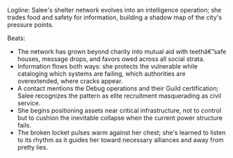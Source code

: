 ﻿---
series: 1
novella: 2
file: S1N2_IntB
type: interlude
label: B
pov: Salee
setting: Underground network meeting - power consolidation
word_target_min: 801
word_target_max: 1299
status: outline
---
Logline: Salee's shelter network evolves into an intelligence operation; she trades food and safety for information, building a shadow map of the city's pressure points.

Beats:
- The network has grown beyond charity into mutual aid with teethâ€”safe houses, message drops, and favors owed across all social strata.
- Information flows both ways: she protects the vulnerable while cataloging which systems are failing, which authorities are overextended, where cracks appear.
- A contact mentions the Debug operations and their Guild certification; Salee recognizes the pattern as elite recruitment masquerading as civil service.
- She begins positioning assets near critical infrastructure, not to control but to cushion the inevitable collapse when the current power structure fails.
- The broken locket pulses warm against her chest; she's learned to listen to its rhythm as it guides her toward necessary alliances and away from pretty lies.